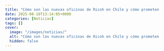 ```yaml
---
title: "Cómo son las nuevas oficinas de Ricoh en Chile y cómo prometen potenciar el desarrollo tecnológico y la innovación"
date: 2025-08-16T13:14:05+0000
categories: [Noticias]
tags: []
cover:
  image: "/images/noticias/"
  alt: "Cómo son las nuevas oficinas de Ricoh en Chile y cómo prometen potenciar el desarrollo tecnológico y la innovación"
  hidden: false
---
```



